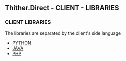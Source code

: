## Thither.Direct - CLIENT - LIBRARIES

### CLIENT LIBRARIES
The libraries are separated by the client's side language

+ [PYTHON](python)
+ [JAVA](java)
+ [PHP](php)






